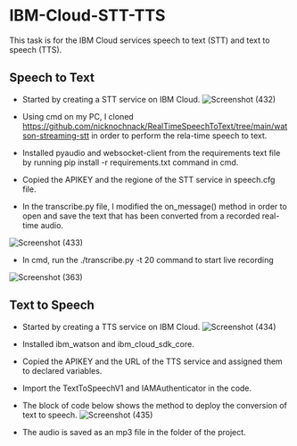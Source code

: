# IBM-Cloud-STT-TTS

This task is for the IBM Cloud services speech to text (STT) and text to speech (TTS).

## Speech to Text

- Started by creating a STT service on IBM Cloud.
![Screenshot (432)](https://user-images.githubusercontent.com/53409187/129494330-c8653d79-3af5-4799-9352-f8f6db7acb28.png)

- Using cmd on my PC, I cloned https://github.com/nicknochnack/RealTimeSpeechToText/tree/main/watson-streaming-stt in order to perform the rela-time speech to text.
- Installed pyaudio and websocket-client from the requirements text file by running pip install -r requirements.txt command in cmd.
- Copied the APIKEY and the regione of the STT service in speech.cfg file.
- In the transcribe.py file, I modified the on_message() method in order to open and save the text that has been converted from a recorded real-time audio.

![Screenshot (433)](https://user-images.githubusercontent.com/53409187/129494593-4b43c37e-8d60-414d-8308-18c2d2f165fd.png)

- In cmd, run the ./transcribe.py -t 20 command to start live recording

![Screenshot (363)](https://user-images.githubusercontent.com/53409187/129494668-a8160a65-7765-4dec-bc47-ad665f48772b.png)


## Text to Speech

- Started by creating a TTS service on IBM Cloud.
![Screenshot (434)](https://user-images.githubusercontent.com/53409187/129494754-65f2fce3-6ae1-4fe6-8373-f081a8ea9d51.png)

- Installed ibm_watson and ibm_cloud_sdk_core.
- Copied the APIKEY and the URL of the TTS service and assigned them to declared variables.
- Import the TextToSpeechV1 and IAMAuthenticator in the code.
- The block of code below shows the method to deploy the conversion of text to speech.
![Screenshot (435)](https://user-images.githubusercontent.com/53409187/129494893-5f6bb860-a0f9-45c6-a990-da2e7e179955.png)

- The audio is saved as an mp3 file in the folder of the project.

